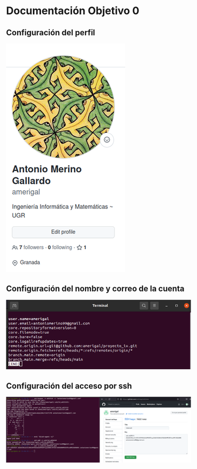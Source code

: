 # Documentación Objetivo 0

## Configuración del perfil

![Configuración del perfil](images/configuracion_perfil.png)

## Configuración del nombre y correo de la cuenta

![Configuración del nombre y correo](images/configuracion_nombre_correo.png)

## Configuración del acceso por ssh

![Configuración ssh](images/configuracion_ssh.png)
